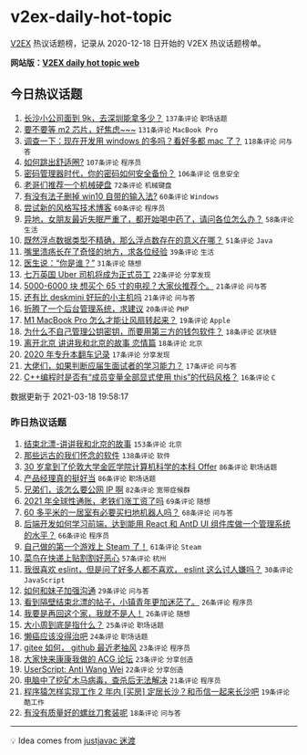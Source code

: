 # v2ex-daily-hot-topic

[V2EX](https://www.v2ex.com/) 热议话题榜，记录从 2020-12-18 日开始的 V2EX 热议话题榜单。

**网站版：[V2EX daily hot topic web](https://boojack.github.io/v2ex-daily-hot-topic-web/)**

## 今日热议话题

<!-- TODAY BEGIN -->

1. [长沙小公司面到 9k，去深圳能拿多少？](https://www.v2ex.com/t/762681) `137条评论` `职场话题`
1. [要不要等 m2 芯片，好焦虑~~~](https://www.v2ex.com/t/762693) `131条评论` `MacBook Pro`
1. [调查一下：现在开发用 windows 的多吗？看好多都 mac 了？](https://www.v2ex.com/t/762674) `118条评论` `问与答`
1. [如何跳出舒适圈?](https://www.v2ex.com/t/762692) `107条评论` `程序员`
1. [密码管理器时代，你的密码如何安全备份？](https://www.v2ex.com/t/762689) `106条评论` `信息安全`
1. [老哥们推荐一个机械硬盘](https://www.v2ex.com/t/762714) `72条评论` `机械键盘`
1. [有没有法子删掉 win10 自带的输入法?](https://www.v2ex.com/t/762662) `60条评论` `Windows`
1. [尝试新的风格写技术博客](https://www.v2ex.com/t/762732) `60条评论` `程序员`
1. [异地，女朋友最近失眠严重了，都开始喝中药了，请问各位怎么办？](https://www.v2ex.com/t/762792) `58条评论` `生活`
1. [既然浮点数据类型不精确，那么浮点数存在的意义在哪？](https://www.v2ex.com/t/762814) `51条评论` `Java`
1. [嘴里溃疡长在了奇怪的地方，求各位经验](https://www.v2ex.com/t/762988) `39条评论` `生活`
1. [医生说：“你是谁？”](https://www.v2ex.com/t/762659) `31条评论` `随想`
1. [七万英国 Uber 司机将成为正式员工](https://www.v2ex.com/t/762671) `22条评论` `分享发现`
1. [5000-6000 块 想买个 65 寸的电视？大家伙推荐个。](https://www.v2ex.com/t/762803) `21条评论` `问与答`
1. [还有比 deskmini 好玩的小主机吗](https://www.v2ex.com/t/762666) `21条评论` `问与答`
1. [折腾了一个后台管理系统，求建议](https://www.v2ex.com/t/762891) `20条评论` `PHP`
1. [M1 MacBook Pro 怎么才能让风扇转起来？](https://www.v2ex.com/t/762887) `19条评论` `Apple`
1. [为什么不自己管理公钥密钥，而要用第三方的钱包软件？](https://www.v2ex.com/t/762980) `18条评论` `区块链`
1. [离开北京 讲讲我和北京的故事 恋情篇](https://www.v2ex.com/t/762733) `18条评论` `北京`
1. [2020 年专升本翻车记录](https://www.v2ex.com/t/762893) `17条评论` `分享发现`
1. [大佬们，如果判断应届生面试者的学习能力？](https://www.v2ex.com/t/762661) `17条评论` `问与答`
1. [C++编程时是否有“成员变量全部显式使用 this”的代码风格？](https://www.v2ex.com/t/762899) `16条评论` `C`

数据更新于 2021-03-18 19:58:17

<!-- TODAY END -->

### 昨日热议话题

<!-- YESTERDAY BEGIN -->

1. [结束北漂-讲讲我和北京的故事](https://www.v2ex.com/t/762381) `153条评论` `北京`
1. [那些远古的我们怀念的软件](https://www.v2ex.com/t/762504) `138条评论` `软件`
1. [30 岁拿到了伦敦大学金匠学院计算机科学的本科 Offer](https://www.v2ex.com/t/762374) `86条评论` `职场话题`
1. [产品经理真的挺好当](https://www.v2ex.com/t/762383) `86条评论` `职场话题`
1. [兄弟们，该怎么要公网 IP 啊](https://www.v2ex.com/t/762315) `82条评论` `宽带症候群`
1. [2021 年全球性通账，老铁们涨工资了吗](https://www.v2ex.com/t/762445) `69条评论` `随想`
1. [60 多平米的一居室有必要买扫地机器人吗？](https://www.v2ex.com/t/762353) `68条评论` `问与答`
1. [后端开发如何学习前端，达到能用 React 和 AntD UI 组件库做一个管理系统的水平？](https://www.v2ex.com/t/762361) `66条评论` `程序员`
1. [自己做的第一个游戏上 Steam 了！](https://www.v2ex.com/t/762314) `61条评论` `Steam`
1. [菜鸟在快递上贴割割好恶心](https://www.v2ex.com/t/762332) `57条评论` `杭州`
1. [我很喜欢 eslint，但是问了好多人都不喜欢， eslint 这么讨人嫌吗？](https://www.v2ex.com/t/762621) `30条评论` `JavaScript`
1. [如何和妹子加强沟通](https://www.v2ex.com/t/762443) `29条评论` `问与答`
1. [看到隔壁结束北漂的帖子，小镇青年更加迷茫了。](https://www.v2ex.com/t/762595) `26条评论` `程序员`
1. [我要是再回这个家，我就不是人！](https://www.v2ex.com/t/762307) `26条评论` `随想`
1. [大小周到底是指什么？](https://www.v2ex.com/t/762466) `25条评论` `职场话题`
1. [懒癌应该没得治吧](https://www.v2ex.com/t/762363) `24条评论` `职场话题`
1. [gitee 如何， github 最近老抽风](https://www.v2ex.com/t/762620) `23条评论` `程序员`
1. [大家快来康康我做的 ACG 论坛](https://www.v2ex.com/t/762479) `23条评论` `分享创造`
1. [UserScript: Anti Wang Wei](https://www.v2ex.com/t/762584) `22条评论` `分享创造`
1. [电脑中了挖矿木马病毒，查杀后无法解决](https://www.v2ex.com/t/762562) `21条评论` `程序员`
1. [程序猿怎样实现工作 2 年内 [买房] 定居长沙？和币信一起来长沙吧](https://www.v2ex.com/t/762469) `19条评论` `酷工作`
1. [有没有质量好的螺丝刀套装呢](https://www.v2ex.com/t/762579) `18条评论` `问与答`

<!-- YESTERDAY END -->

---

💡 Idea comes from [justjavac 迷渡](https://github.com/justjavac/)
